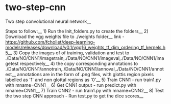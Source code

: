 # two-step-cnn
Two step convolutional neural network__ 

Steps to follow:__
    1) Run the Init_folders.py to create the folders__
    2) Download the vgg weights file to ./weights folder__ 
          link - https://github.com/fchollet/deep-learning-models/releases/download/v0.1/vgg16_weights_tf_dim_ordering_tf_kernels.h5__
    3) Copy the images of of training, validation and test to ./Data/NO/CNN1/imagetrain,./Data/NO/CNN1/imageval,./Data/NO/CNN1/imagetest respectively__
    4) the copy corresponding annotations to ./Data/NO/CNN1/annotrain,./Data/NO/CNN1/annoval,./Data/NO/CNN1/annotest__
          annotations are in the form of .png files, with glottis region pixels labelled as '1' and non glottal regions as '0'__
    5) Train CNN1 - run train1.py with mname=CNN1__
    6) Get CNN1 output - run predict.py with mname=CNN1__ 
    7) Train CNN2 - run train1.py with mname=CNN2__
    8) Test the two step CNN approach - Run test.py to get the dice scores__
